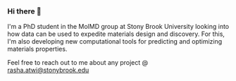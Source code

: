 ### Hi there 👋

I'm a PhD student in the MolMD group at Stony Brook University looking into how data can be used to expedite materials design and discovery. For this, I'm also developing new computational tools for predicting and optimizing materials properties. 

Feel free to reach out to me about any project @ rasha.atwi@stonybrook.edu 

